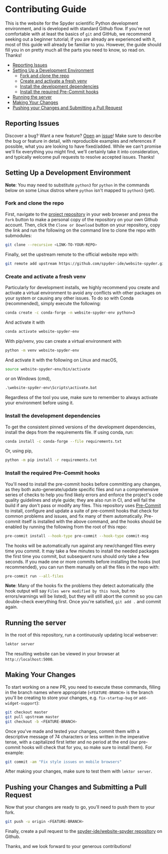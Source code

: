 # Contributing Guide

This is the website for the Spyder scientific Python development environment, and is developed with standard Github flow.
If you're not comfortable with at least the basics of ``git`` and GitHub, we recommend seeking out a beginner tutorial; if you are already are experienced with it, most of this guide will already be familiar to you.
However, the guide should fill you in on pretty much all the parts you need to know, so read on.
Thanks!



<!-- markdownlint-disable -->
<!-- START doctoc generated TOC please keep comment here to allow auto update -->
<!-- DON'T EDIT THIS SECTION, INSTEAD RE-RUN doctoc TO UPDATE -->

- [Reporting Issues](#reporting-issues)
- [Setting Up a Development Environment](#setting-up-a-development-environment)
  - [Fork and clone the repo](#fork-and-clone-the-repo)
  - [Create and activate a fresh venv](#create-and-activate-a-fresh-venv)
  - [Install the development dependencies](#install-the-development-dependencies)
  - [Install the required Pre-Commit hooks](#install-the-required-pre-commit-hooks)
- [Running the server](#running-the-server)
- [Making Your Changes](#making-your-changes)
- [Pushing your Changes and Submitting a Pull Request](#pushing-your-changes-and-submitting-a-pull-request)

<!-- END doctoc generated TOC please keep comment here to allow auto update -->
<!-- markdownlint-restore -->



## Reporting Issues

Discover a bug?
Want a new feature?
[Open](https://github.com/spyder-ide/website-spyder/issues/new/choose) an [issue](https://github.com/spyder-ide/website-spyder/issues)!
Make sure to describe the bug or feature in detail, with reproducible examples and references if possible, what you are looking to have fixed/added.
While we can't promise we'll fix everything you might find, we'll certainly take it into consideration, and typically welcome pull requests to resolve accepted issues.
Thanks!



## Setting Up a Development Environment

**Note**: You may need to substitute ``python3`` for ``python`` in the commands below on some Linux distros where ``python`` isn't mapped to ``python3`` (yet).

### Fork and clone the repo

First, navigate to the [project repository](https://github.com/spyder-ide/website-spyder) in your web browser and press the ``Fork`` button to make a personal copy of the repository on your own Github account.
Then, click the ``Clone or Download`` button on your repository, copy the link and run the following on the command line to clone the repo with submodules:

```bash
git clone --recursive <LINK-TO-YOUR-REPO>
```

Finally, set the upstream remote to the official website repo with:

```bash
git remote add upstream https://github.com/spyder-ide/website-spyder.git
```


### Create and activate a fresh venv

Particularly for development installs, we highly recommend you create and activate a virtual environment to avoid any conflicts with other packages on your system or causing any other issues.
To do so with Conda (recommended), simply execute the following:

```bash
conda create -c conda-forge -n website-spyder-env python=3
```

And activate it with

```bash
conda activate website-spyder-env
```

With pip/venv, you can create a virtual environment with

```bash
python -m venv website-spyder-env
```

And activate it with the following on Linux and macOS,

```bash
source website-spyder-env/bin/activate
```

or on Windows (cmd),

```cmd
.\website-spyder-env\Scripts\activate.bat
```

Regardless of the tool you use, make sure to remember to always activate your environment before using it.


### Install the development dependencies

To get the consistent pinned versions of the development dependencies, install the deps from the requirements file.
If using conda, run:

```bash
conda install -c conda-forge --file requirements.txt
```

Or, using pip,

```bash
python -m pip install -r requirements.txt
```


### Install the required Pre-Commit hooks

You'll need to install the pre-commit hooks before committing any changes, as they both auto-generate/update specific files and run a comprehensive series of checks to help you find likely errors and enforce the project's code quality guidelines and style guide; they are also run in CI, and will fail the build if any don't pass or modify any files.
This repository uses [Pre-Commit](https://pre-commit.com/) to install, configure and update a suite of pre-commit hooks that check for common problems and issues, and fix many of them automatically.
Pre-commit itself is installed with the above command, and the hooks should be enabled by running the following from the root of this repo:

```bash
pre-commit install --hook-type pre-commit --hook-type commit-msg
```

The hooks will be automatically run against any new/changed files every time you commit.
It may take a few minutes to install the needed packages the first time you commit, but subsequent runs should only take a few seconds.
If you made one or more commits before installing the hooks (not recommended), you can run them manually on all the files in the repo with:

```bash
pre-commit run --all-files
```

**Note**: Many of the hooks fix the problems they detect automatically (the hook output will say ``Files were modified by this hook``, but no errors/warnings will be listed), but they will still abort the commit so you can double-check everything first.
Once you're satisfied, ``git add .`` and commit again.



## Running the server

In the root of this repository, run a continuously updating local webserver:

```bash
lektor server
```

The resulting website can be viewed in your browser at ``http://localhost:5000``.



## Making Your Changes

To start working on a new PR, you need to execute these commands, filling in the branch names where appropriate (``<FEATURE-BRANCH>`` is the branch you'll be creating to store your changes, e.g. ``fix-startup-bug`` or ``add-widget-support``):

```bash
git checkout master
git pull upstream master
git checkout -b <FEATURE-BRANCH>
```

Once you've made and tested your changes, commit them with a descriptive message of 74 characters or less written in the imperative tense, with a capitalized first letter and no period at the end (our pre-commit hooks will check that for you, so make sure to install them).
For example:

```bash
git commit -am "Fix style issues on mobile browsers"
```

After making your changes, make sure to test them with ``lektor server``.



## Pushing your Changes and Submitting a Pull Request

Now that your changes are ready to go, you'll need to push them to your fork.

```bash
git push -u origin <FEATURE-BRANCH>
```

Finally, create a pull request to the [spyder-ide/website-spyder repository](https://github.com/spyder-ide/website-spyder/) on Github.

Thanks, and we look forward to your generous contributions!
